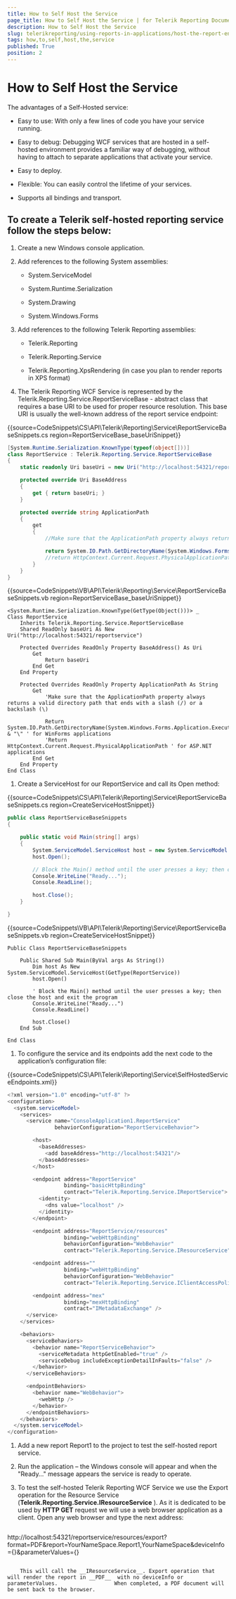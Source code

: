```yaml
---
title: How to Self Host the Service
page_title: How to Self Host the Service | for Telerik Reporting Documentation
description: How to Self Host the Service
slug: telerikreporting/using-reports-in-applications/host-the-report-engine-remotely/telerik-reporting-wcf-service/how-to-self-host-the-service
tags: how,to,self,host,the,service
published: True
position: 2
---
```


# How to Self Host the Service



The advantages of a Self-Hosted service:

* Easy to use: With only a few lines of code you have your service running.

* Easy to debug: Debugging WCF services that are hosted in a self-hosted 
            environment provides a familiar way of debugging, without having to attach to 
            separate applications that activate your service.

* Easy to deploy.

* Flexible: You can easily control the lifetime of your services.

* Supports all bindings and transport.

## To create a Telerik self-hosted reporting service follow the steps below:

1. Create a new Windows console application.

1. Add references to the following System assemblies:
   + System.ServiceModel

   + System.Runtime.Serialization

   + System.Drawing

   + System.Windows.Forms

1. Add references to the following Telerik Reporting assemblies:
   + Telerik.Reporting

   + Telerik.Reporting.Service

   + Telerik.Reporting.XpsRendering (in case you plan to render reports in XPS format)

1. The Telerik Reporting WCF Service is represented by the Telerik.Reporting.Service.ReportServiceBase                - abstract class that requires a base URI to be used for proper resource                resolution. This base URI is usually the well-known address of the report service endpoint:

{{source=CodeSnippets\CS\API\Telerik\Reporting\Service\ReportServiceBaseSnippets.cs region=ReportServiceBase_baseUriSnippet}}
````C#
[System.Runtime.Serialization.KnownType(typeof(object[]))]
class ReportService : Telerik.Reporting.Service.ReportServiceBase
{
    static readonly Uri baseUri = new Uri("http://localhost:54321/reportservice");

    protected override Uri BaseAddress
    {
        get { return baseUri; }
    }

    protected override string ApplicationPath
    {
        get
        {
            //Make sure that the ApplicationPath property always returns a valid directory path that ends with a slash (/) or a backslash (\)

            return System.IO.Path.GetDirectoryName(System.Windows.Forms.Application.ExecutablePath) + "\\"; // for WinForms applications
            //return HttpContext.Current.Request.PhysicalApplicationPath; // for ASP.NET applications
        }
    }
}
````
{{source=CodeSnippets\VB\API\Telerik\Reporting\Service\ReportServiceBaseSnippets.vb region=ReportServiceBase_baseUriSnippet}}
````VB
<System.Runtime.Serialization.KnownType(GetType(Object()))> _
Class ReportService
    Inherits Telerik.Reporting.Service.ReportServiceBase
    Shared ReadOnly baseUri As New Uri("http://localhost:54321/reportservice")

    Protected Overrides ReadOnly Property BaseAddress() As Uri
        Get
            Return baseUri
        End Get
    End Property

    Protected Overrides ReadOnly Property ApplicationPath As String
        Get
            'Make sure that the ApplicationPath property always returns a valid directory path that ends with a slash (/) or a backslash (\)

            Return System.IO.Path.GetDirectoryName(System.Windows.Forms.Application.ExecutablePath) & "\" ' for WinForms applications
            'Return HttpContext.Current.Request.PhysicalApplicationPath ' for ASP.NET applications
        End Get
    End Property
End Class
````

1. Create a ServiceHost for our ReportService and call its Open method:

{{source=CodeSnippets\CS\API\Telerik\Reporting\Service\ReportServiceBaseSnippets.cs region=CreateServiceHostSnippet}}
````C#
public class ReportServiceBaseSnippets
{

    public static void Main(string[] args)
    {
        System.ServiceModel.ServiceHost host = new System.ServiceModel.ServiceHost(typeof(ReportService));
        host.Open();

        // Block the Main() method until the user presses a key; then close the host and exit the program
        Console.WriteLine("Ready...");
        Console.ReadLine();

        host.Close();
    }

}
````
{{source=CodeSnippets\VB\API\Telerik\Reporting\Service\ReportServiceBaseSnippets.vb region=CreateServiceHostSnippet}}
````VB
Public Class ReportServiceBaseSnippets

    Public Shared Sub Main(ByVal args As String())
        Dim host As New System.ServiceModel.ServiceHost(GetType(ReportService))
        host.Open()

        ' Block the Main() method until the user presses a key; then close the host and exit the program
        Console.WriteLine("Ready...")
        Console.ReadLine()

        host.Close()
    End Sub

End Class
````

1. To configure the service and its endpoints add the next code to the                application’s configuration file: 

{{source=CodeSnippets\CS\API\Telerik\Reporting\Service\SelfHostedServiceEndpoints.xml}}
````C#
<?xml version="1.0" encoding="utf-8" ?>
<configuration>
  <system.serviceModel>
    <services>
      <service name="ConsoleApplication1.ReportService"
               behaviorConfiguration="ReportServiceBehavior">

        <host>
          <baseAddresses>
            <add baseAddress="http://localhost:54321"/>
          </baseAddresses>
        </host>

        <endpoint address="ReportService"
                  binding="basicHttpBinding"
                  contract="Telerik.Reporting.Service.IReportService">
          <identity>
            <dns value="localhost" />
          </identity>
        </endpoint>

        <endpoint address="ReportService/resources"
                  binding="webHttpBinding"
                  behaviorConfiguration="WebBehavior"
                  contract="Telerik.Reporting.Service.IResourceService"/>

        <endpoint address=""
                  binding="webHttpBinding"
                  behaviorConfiguration="WebBehavior"
                  contract="Telerik.Reporting.Service.IClientAccessPolicy"/>

        <endpoint address="mex"
                  binding="mexHttpBinding"
                  contract="IMetadataExchange" />
      </service>
    </services>

    <behaviors>
      <serviceBehaviors>
        <behavior name="ReportServiceBehavior">
          <serviceMetadata httpGetEnabled="true" />
          <serviceDebug includeExceptionDetailInFaults="false" />
        </behavior>
      </serviceBehaviors>

      <endpointBehaviors>
        <behavior name="WebBehavior">
          <webHttp />
        </behavior>
      </endpointBehaviors>
    </behaviors>
  </system.serviceModel>
</configuration>
````

1. Add a new report Report1 to the project to test the self-hosted report service.               

1. Run the application – the Windows console will appear and when the "Ready…"               message appears the service is ready to operate.               

1. To test the self-hosted Telerik Reporting WCF Service we use the Export                    operation for the Resource Service (__Telerik.Reporting.Service.IResourceService__ ).                    As it is dedicated to be used by __HTTP GET__  request we will use a web browser                    application as a client. Open any web browser and type the next address:          

    
    ````
http://localhost:54321/reportservice/resources/export?format=PDF&report=YourNameSpace.Report1,YourNameSpace&deviceInfo={}&parameterValues={}
````

    This will call the __IResourceService__. Export operation that                  will render the report in __PDF__  with no deviceInfo or parameterValues.                  When completed, a PDF document will be sent back to the browser.               


